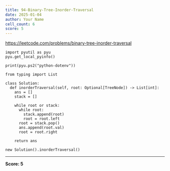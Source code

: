 ```yaml
---
title: 94-Binary-Tree-Inorder-Traversal
date: 2025-01-04
author: Your Name
cell_count: 6
score: 5
---
```


https://leetcode.com/problems/binary-tree-inorder-traversal


```
import pyutil as pyu
pyu.get_local_pyinfo()
```


```
print(pyu.ps2("python-dotenv"))
```


```
from typing import List
```


```
class Solution:
  def inorderTraversal(self, root: Optional[TreeNode]) -> List[int]:
    ans = []
    stack = []

    while root or stack:
      while root:
        stack.append(root)
        root = root.left
      root = stack.pop()
      ans.append(root.val)
      root = root.right

    return ans
```


```
new Solution().inorderTraversal()
```


---
**Score: 5**